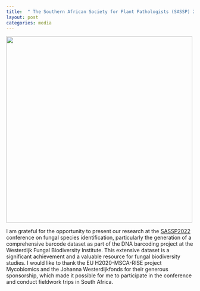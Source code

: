 ```yaml
---
title:  " The Southern African Society for Plant Pathologists (SASSP) 2022 conference"
layout: post
categories: media
---
```


<img src="https://vuthuyduong.github.io/photos/SASPP2022_DV.jpg" height="500"/>

I am grateful for the opportunity to present our research at the [SASSP2022](https://saspp.co.za/2022-saspp-biennial-congress/) conference on fungal species identification, particularly the generation of a comprehensive barcode dataset as part of the DNA barcoding project at the Westerdijk Fungal Biodiversity Institute. This extensive dataset is a significant achievement and a valuable resource for fungal biodiversity studies. I would like to thank the EU H2020-MSCA-RISE project Mycobiomics and the Johanna Westerdijkfonds for their generous sponsorship, which made it possible for me to participate in the conference and conduct fieldwork trips in South Africa.
